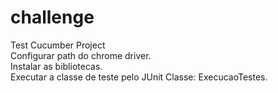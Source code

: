 # challenge
Test Cucumber Project<br />
Configurar path do chrome driver.<br />
Instalar as bibliotecas.<br />
Executar a classe de teste pelo JUnit Classe: ExecucaoTestes.
